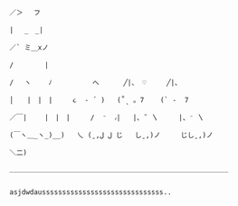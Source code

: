                                                                                       
                                                                                            ／＞　 フ
                                                                                           | 　_　_| 
                                                                                          ／` ミ＿xノ 
                                                                                         /　　　　 |
                                                                                        /　 ヽ　　 ﾉ          へ      ╱|、 ♡     ╱|、
                                                                                        │　　|　|　|     ૮  - ՛ )   (˚ˎ 。7    (` -  7
                                                                                    ／￣|　　 |　|　|     /  ⁻  ៸|   |、˜ 〵     |、⁻ 〵
                                                                                    (￣ヽ＿_ヽ_)__)   乀 (ˍ,ل ل じ   しˍ,)ノ     じしˍ,)ノ 
                                                                                    ＼二)
                                                                                    ______________________________________________________
                                                                                    
                                                                                          asjdwdaussssssssssssssssssssssssssssss..
